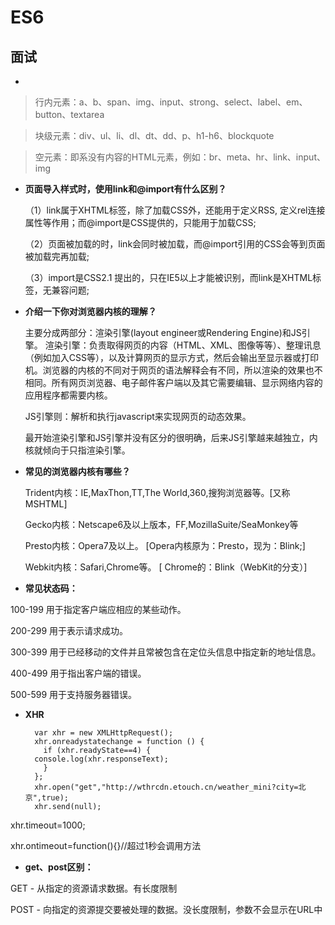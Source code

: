 # ES6
## 面试
* 
> 行内元素：a、b、span、img、input、strong、select、label、em、button、textarea

> 块级元素：div、ul、li、dl、dt、dd、p、h1-h6、blockquote

> 空元素：即系没有内容的HTML元素，例如：br、meta、hr、link、input、img

* **页面导入样式时，使用link和@import有什么区别？**

  （1）link属于XHTML标签，除了加载CSS外，还能用于定义RSS, 定义rel连接属性等作用；而@import是CSS提供的，只能用于加载CSS;

  （2）页面被加载的时，link会同时被加载，而@import引用的CSS会等到页面被加载完再加载;

  （3）import是CSS2.1 提出的，只在IE5以上才能被识别，而link是XHTML标签，无兼容问题;

* **介绍一下你对浏览器内核的理解？**

  主要分成两部分：渲染引擎(layout engineer或Rendering Engine)和JS引擎。
  渲染引擎：负责取得网页的内容（HTML、XML、图像等等）、整理讯息（例如加入CSS等），以及计算网页的显示方式，然后会输出至显示器或打印机。浏览器的内核的不同对于网页的语法解释会有不同，所以渲染的效果也不相同。所有网页浏览器、电子邮件客户端以及其它需要编辑、显示网络内容的应用程序都需要内核。

  JS引擎则：解析和执行javascript来实现网页的动态效果。

  最开始渲染引擎和JS引擎并没有区分的很明确，后来JS引擎越来越独立，内核就倾向于只指渲染引擎。

* **常见的浏览器内核有哪些？**

  Trident内核：IE,MaxThon,TT,The World,360,搜狗浏览器等。[又称MSHTML]

  Gecko内核：Netscape6及以上版本，FF,MozillaSuite/SeaMonkey等

  Presto内核：Opera7及以上。      [Opera内核原为：Presto，现为：Blink;]

  Webkit内核：Safari,Chrome等。   [ Chrome的：Blink（WebKit的分支）]

* **常见状态码：**

100-199 用于指定客户端应相应的某些动作。 

200-299 用于表示请求成功。 

300-399 用于已经移动的文件并且常被包含在定位头信息中指定新的地址信息。
 
400-499 用于指出客户端的错误。 

500-599 用于支持服务器错误。

* **XHR**

	    var xhr = new XMLHttpRequest();
	    xhr.onreadystatechange = function () {
	      if (xhr.readyState==4) {
	    console.log(xhr.responseText);
	      }
	    };
	    xhr.open("get","http://wthrcdn.etouch.cn/weather_mini?city=北京",true);
	    xhr.send(null);

xhr.timeout=1000;

xhr.ontimeout=function(){}//超过1秒会调用方法

* **get、post区别：**

GET - 从指定的资源请求数据。有长度限制

POST - 向指定的资源提交要被处理的数据。没长度限制，参数不会显示在URL中